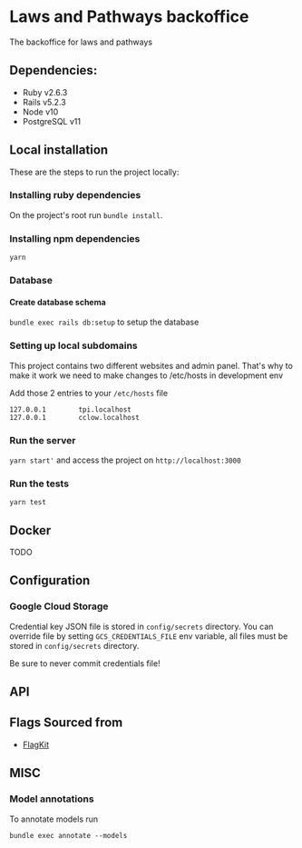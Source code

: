 # Laws and Pathways backoffice

The backoffice for laws and pathways

## Dependencies:

- Ruby v2.6.3
- Rails v5.2.3
- Node v10
- PostgreSQL v11

## Local installation

These are the steps to run the project locally:

### Installing ruby dependencies

On the project's root run `bundle install`.

### Installing npm dependencies

`yarn`

### Database

#### Create database schema

`bundle exec rails db:setup` to setup the database

### Setting up local subdomains

This project contains two different websites and admin panel. That's why to make it work we need to make changes to /etc/hosts in development env

Add those 2 entries to your `/etc/hosts` file

```
127.0.0.1        tpi.localhost
127.0.0.1        cclow.localhost
```

### Run the server

`yarn start'` and access the project on `http://localhost:3000`

### Run the tests

`yarn test`

## Docker

TODO

## Configuration

### Google Cloud Storage

Credential key JSON file is stored in `config/secrets` directory. You can override file by setting `GCS_CREDENTIALS_FILE` env variable, all files
must be stored in `config/secrets` directory.

Be sure to never commit credentials file!

## API

## Flags Sourced from

 * [FlagKit](https://github.com/madebybowtie/FlagKit)

## MISC

### Model annotations

To annotate models run

`bundle exec annotate --models`
